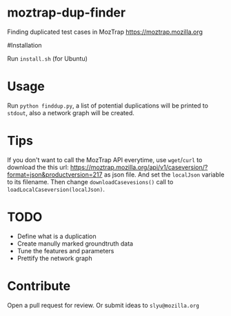 # moztrap-dup-finder
Finding duplicated test cases in MozTrap https://moztrap.mozilla.org

#Installation 

Run `install.sh` (for Ubuntu)

# Usage

Run `python finddup.py`, a list of potential duplications will be printed to `stdout`, also a network graph will be created.

# Tips

If you don't want to call the MozTrap API everytime, use `wget`/`curl` to download the this url: https://moztrap.mozilla.org/api/v1/caseversion/?format=json&productversion=217 as json file. And set the `localJson` variable to its filename. Then change `downloadCasevesions()` call to `loadLocalCaseversion(localJson)`.

# TODO
* Define what is a duplication
* Create manully marked groundtruth data
* Tune the features and parameters
* Prettify the network graph

# Contribute
Open a pull request for review. Or submit ideas to `slyu@mozilla.org`
